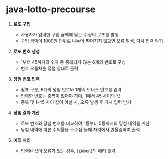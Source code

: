 # java-lotto-precourse
1. **로또 구입**
    - 사용자가 입력한 구입 금액에 맞는 수량의 로또를 발행
    - 구입 금액이 1000원 단위로 나누어 떨어지지 않으면 오류 발생, 다시 입력 받기

2. **로또 번호 생성**
    - 1부터 45까지의 숫자 중 중복되지 않는 6개의 번호로 구성
    - 번호 오름차순 정렬 상태로 출력

3. **당첨 번호 입력**
    - 쉼표 구분, 6개의 당첨 번호와 1개의 보너스 번호를 입력
    - 입력한 번호는 중복이 없어야 하며, 1에서 45 사이의 값
    - 중복 및 1-45 사이 값이 아닐 시, 오류 발생 후 다시 입력 받기

4. **당첨 결과 계산**
    - 로또 번호와 당첨 번호를 비교하여 1등부터 5등까지의 당첨 내역을 계산.
    - 당첨 내역에 따른 수익률을 소수점 둘째 자리에서 반올림하여 출력

5. **예외 처리**
    - 입력된 값이 오류가 있는 경우, `[ERROR]`의 에러 출력.
    